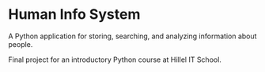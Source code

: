 # Human Info System
A Python application for storing, searching, and analyzing information about people. 

Final project for an introductory Python course at Hillel IT School.
